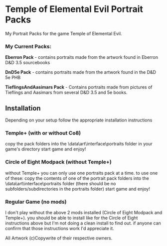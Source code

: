 # Temple of Elemental Evil Portrait Packs
My Portrait Packs for the game Temple of Elemental Evil.

### My Current Packs:

**Eberron Pack** - contains portraits made from the artwork found in Eberron D&D 3.5 sourcebooks

**DnD5e Pack** - contains portraits made from the artwork found in the D&D 5e PHB

**TieflingsAndAasimars Pack** - Contains portraits made from pictures of Tieflings and Aasimars from several D&D 3.5 and 5e books. 

## Installation
Depending on your setup follow the appropriate installation instructions

### Temple+ (with or without Co8)
copy the pack folders into the \data\art\interface\portraits folder in your game's directory
start game and enjoy!

### Circle of Eight Modpack (without Temple+)
without Temple+ you can only use one portraits pack at a time.
to use one of these:
copy the contents of one of the portrait pack folders into the \data\art\interface\portraits folder
(there should be no subfolders/subdirectories in the portraits folder)
start game and enjoy!

### Regular Game (no mods)
I don't play without the above 2 mods installed (Circle of Eight Modpack and Temple+). you should be able to install like for the Circle of Eight instructions above but I'm not doing a clean install to find out. if anyone can confirm that those instructions work I'd appreciate it. 

All Artwork (c)Copywrite of their respective owners. 

